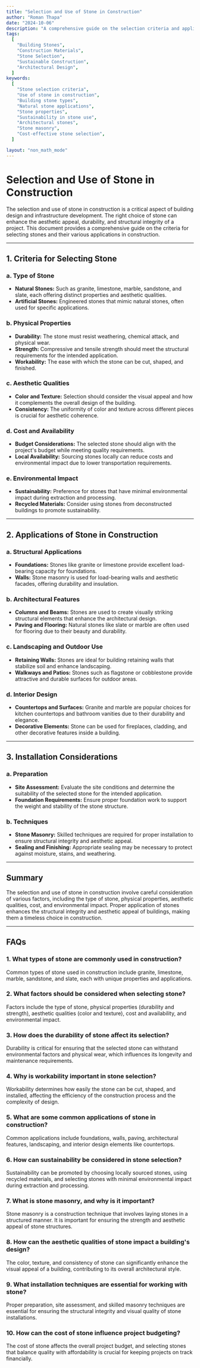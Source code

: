 ```yaml
---
title: "Selection and Use of Stone in Construction"
author: "Roman Thapa"
date: "2024-10-06"
description: "A comprehensive guide on the selection criteria and application of stones in construction."
tags:
  [
    "Building Stones",
    "Construction Materials",
    "Stone Selection",
    "Sustainable Construction",
    "Architectural Design",
  ]
keywords:
  [
    "Stone selection criteria",
    "Use of stone in construction",
    "Building stone types",
    "Natural stone applications",
    "Stone properties",
    "Sustainability in stone use",
    "Architectural stones",
    "Stone masonry",
    "Cost-effective stone selection",
  ]

layout: "non_math_mode"
---
```


# Selection and Use of Stone in Construction

The selection and use of stone in construction is a critical aspect of building design and infrastructure development. The right choice of stone can enhance the aesthetic appeal, durability, and structural integrity of a project. This document provides a comprehensive guide on the criteria for selecting stones and their various applications in construction.

---

## 1. Criteria for Selecting Stone

### a. Type of Stone

- **Natural Stones:** Such as granite, limestone, marble, sandstone, and slate, each offering distinct properties and aesthetic qualities.
- **Artificial Stones:** Engineered stones that mimic natural stones, often used for specific applications.

### b. Physical Properties

- **Durability:** The stone must resist weathering, chemical attack, and physical wear.
- **Strength:** Compressive and tensile strength should meet the structural requirements for the intended application.
- **Workability:** The ease with which the stone can be cut, shaped, and finished.

### c. Aesthetic Qualities

- **Color and Texture:** Selection should consider the visual appeal and how it complements the overall design of the building.
- **Consistency:** The uniformity of color and texture across different pieces is crucial for aesthetic coherence.

### d. Cost and Availability

- **Budget Considerations:** The selected stone should align with the project's budget while meeting quality requirements.
- **Local Availability:** Sourcing stones locally can reduce costs and environmental impact due to lower transportation requirements.

### e. Environmental Impact

- **Sustainability:** Preference for stones that have minimal environmental impact during extraction and processing.
- **Recycled Materials:** Consider using stones from deconstructed buildings to promote sustainability.

---

## 2. Applications of Stone in Construction

### a. Structural Applications

- **Foundations:** Stones like granite or limestone provide excellent load-bearing capacity for foundations.
- **Walls:** Stone masonry is used for load-bearing walls and aesthetic facades, offering durability and insulation.

### b. Architectural Features

- **Columns and Beams:** Stones are used to create visually striking structural elements that enhance the architectural design.
- **Paving and Flooring:** Natural stones like slate or marble are often used for flooring due to their beauty and durability.

### c. Landscaping and Outdoor Use

- **Retaining Walls:** Stones are ideal for building retaining walls that stabilize soil and enhance landscaping.
- **Walkways and Patios:** Stones such as flagstone or cobblestone provide attractive and durable surfaces for outdoor areas.

### d. Interior Design

- **Countertops and Surfaces:** Granite and marble are popular choices for kitchen countertops and bathroom vanities due to their durability and elegance.
- **Decorative Elements:** Stone can be used for fireplaces, cladding, and other decorative features inside a building.

---

## 3. Installation Considerations

### a. Preparation

- **Site Assessment:** Evaluate the site conditions and determine the suitability of the selected stone for the intended application.
- **Foundation Requirements:** Ensure proper foundation work to support the weight and stability of the stone structure.

### b. Techniques

- **Stone Masonry:** Skilled techniques are required for proper installation to ensure structural integrity and aesthetic appeal.
- **Sealing and Finishing:** Appropriate sealing may be necessary to protect against moisture, stains, and weathering.

---

## Summary

The selection and use of stone in construction involve careful consideration of various factors, including the type of stone, physical properties, aesthetic qualities, cost, and environmental impact. Proper application of stones enhances the structural integrity and aesthetic appeal of buildings, making them a timeless choice in construction.

---

## FAQs

### 1. What types of stone are commonly used in construction?

Common types of stone used in construction include granite, limestone, marble, sandstone, and slate, each with unique properties and applications.

### 2. What factors should be considered when selecting stone?

Factors include the type of stone, physical properties (durability and strength), aesthetic qualities (color and texture), cost and availability, and environmental impact.

### 3. How does the durability of stone affect its selection?

Durability is critical for ensuring that the selected stone can withstand environmental factors and physical wear, which influences its longevity and maintenance requirements.

### 4. Why is workability important in stone selection?

Workability determines how easily the stone can be cut, shaped, and installed, affecting the efficiency of the construction process and the complexity of design.

### 5. What are some common applications of stone in construction?

Common applications include foundations, walls, paving, architectural features, landscaping, and interior design elements like countertops.

### 6. How can sustainability be considered in stone selection?

Sustainability can be promoted by choosing locally sourced stones, using recycled materials, and selecting stones with minimal environmental impact during extraction and processing.

### 7. What is stone masonry, and why is it important?

Stone masonry is a construction technique that involves laying stones in a structured manner. It is important for ensuring the strength and aesthetic appeal of stone structures.

### 8. How can the aesthetic qualities of stone impact a building's design?

The color, texture, and consistency of stone can significantly enhance the visual appeal of a building, contributing to its overall architectural style.

### 9. What installation techniques are essential for working with stone?

Proper preparation, site assessment, and skilled masonry techniques are essential for ensuring the structural integrity and visual quality of stone installations.

### 10. How can the cost of stone influence project budgeting?

The cost of stone affects the overall project budget, and selecting stones that balance quality with affordability is crucial for keeping projects on track financially.

